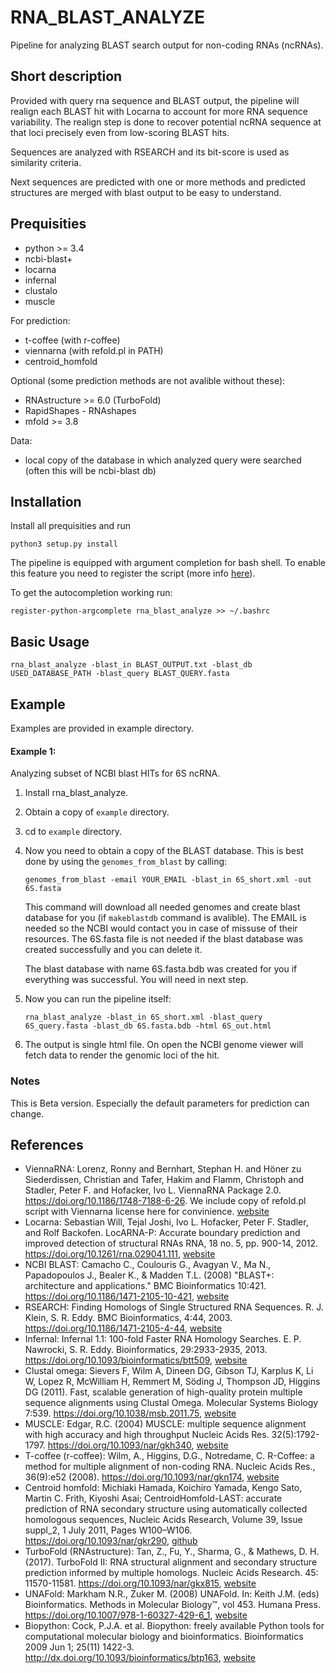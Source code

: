 # RNA_BLAST_ANALYZE
Pipeline for analyzing BLAST search output for non-coding RNAs (ncRNAs).

## Short description
Provided with query rna sequence and BLAST output, the pipeline will
 realign each BLAST hit with Locarna to account for more RNA sequence
 variability. The realign step is done to recover potential ncRNA
 sequence at that loci precisely even from low-scoring BLAST hits.

Sequences are analyzed with RSEARCH and its bit-score is used as
 similarity criteria.

Next sequences are predicted with one or more methods and predicted
 structures are merged with blast output to be easy to understand.

## Prequisities
* python >= 3.4
* ncbi-blast+
* locarna
* infernal
* clustalo
* muscle

For prediction:
* t-coffee (with r-coffee)
* viennarna (with refold.pl in PATH)
* centroid_homfold

Optional (some prediction methods are not avalible without these):
* RNAstructure >= 6.0 (TurboFold)
* RapidShapes - RNAshapes
* mfold >= 3.8

Data:
* local copy of the database in which analyzed query were searched
(often this will be ncbi-blast db)

## Installation
Install all prequisities and run
```
python3 setup.py install
```
The pipeline is equipped with argument completion for bash shell.
To enable this feature you need to register the script (more info [here](https://pypi.org/project/argcomplete/)).

To get the autocompletion working run:
```
register-python-argcomplete rna_blast_analyze >> ~/.bashrc
```

## Basic Usage
```
rna_blast_analyze -blast_in BLAST_OUTPUT.txt -blast_db USED_DATABASE_PATH -blast_query BLAST_QUERY.fasta
```

## Example
Examples are provided in example directory.
#### Example 1:

Analyzing subset of NCBI blast HITs for 6S ncRNA.
1) Install rna_blast_analyze.
2) Obtain a copy of `example` directory.
3) cd to `example` directory.
4) Now you need to obtain a copy of the BLAST database.
This is best done by using the `genomes_from_blast` by calling:
    ```
    genomes_from_blast -email YOUR_EMAIL -blast_in 6S_short.xml -out 6S.fasta
    ```
    This command will download all needed genomes and create blast database for you (if `makeblastdb` command is avalible).
    The EMAIL is needed so the NCBI would contact you in case of missuse of their resources.
    The 6S.fasta file is not needed if the blast database was created successfully and you can delete it.
    
    The blast database with name 6S.fasta.bdb was created for you if everything was successful.
    You will need in next step.

5) Now you can run the pipeline itself:
    ```
    rna_blast_analyze -blast_in 6S_short.xml -blast_query 6S_query.fasta -blast_db 6S.fasta.bdb -html 6S_out.html
    ```
6) The output is single html file. On open the NCBI genome viewer will fetch data to render the genomic loci of the hit.

### Notes
This is Beta version. Especially the default parameters for prediction can change.

## References
- ViennaRNA: Lorenz, Ronny and Bernhart, Stephan H. and Höner zu Siederdissen, Christian and Tafer, Hakim and Flamm, Christoph and Stadler, Peter F. and Hofacker, Ivo L.
 ViennaRNA Package 2.0. <https://doi.org/10.1186/1748-7188-6-26>.
 We include copy of refold.pl script with Viennarna license here for convinience. [website](https://www.tbi.univie.ac.at/RNA/)
- Locarna: Sebastian Will, Tejal Joshi, Ivo L. Hofacker, Peter F. Stadler, and Rolf Backofen.
LocARNA-P: Accurate boundary prediction and improved detection of structural RNAs
RNA, 18 no. 5, pp. 900-14, 2012. <https://doi.org/10.1261/rna.029041.111>, [website](http://rna.informatik.uni-freiburg.de/LocARNA/Input.jsp)
- NCBI BLAST: Camacho C., Coulouris G., Avagyan V., Ma N., Papadopoulos J., Bealer K., & Madden T.L. (2008)
 "BLAST+: architecture and applications." BMC Bioinformatics 10:421. <https://doi.org/10.1186/1471-2105-10-421>, [website](https://blast.ncbi.nlm.nih.gov/Blast.cgi)
- RSEARCH: Finding Homologs of Single Structured RNA Sequences.
 R. J. Klein, S. R. Eddy. BMC Bioinformatics, 4:44, 2003. <https://doi.org/10.1186/1471-2105-4-44>, [website](http://eddylab.org/software.html#rsearch)
- Infernal: Infernal 1.1: 100-fold Faster RNA Homology Searches.
 E. P. Nawrocki, S. R. Eddy. Bioinformatics, 29:2933-2935, 2013. <https://doi.org/10.1093/bioinformatics/btt509>, [website](http://eddylab.org/infernal/)
- Clustal omega: Sievers F, Wilm A, Dineen DG, Gibson TJ, Karplus K, Li W, Lopez R, McWilliam H, Remmert M, Söding J, Thompson JD, Higgins DG (2011).
 Fast, scalable generation of high-quality protein multiple sequence alignments using Clustal Omega.
  Molecular Systems Biology 7:539. <https://doi.org/10.1038/msb.2011.75>, [website](http://www.clustal.org/omega/)
- MUSCLE: Edgar, R.C. (2004) MUSCLE: multiple sequence alignment with high accuracy and high throughput
 Nucleic Acids Res. 32(5):1792-1797. <https://doi.org/10.1093/nar/gkh340>, [website](https://www.drive5.com/muscle/)
- T-coffee (r-coffee): Wilm, A., Higgins, D.G., Notredame, C.
 R-Coffee: a method for multiple alignment of non-coding RNA.
  Nucleic Acids Res., 36(9):e52 (2008). <https://doi.org/10.1093/nar/gkn174>, [website](http://www.tcoffee.org/Projects/tcoffee/)
- Centroid homfold: Michiaki Hamada, Koichiro Yamada, Kengo Sato, Martin C. Frith, Kiyoshi Asai;
 CentroidHomfold-LAST: accurate prediction of RNA secondary structure using automatically collected homologous sequences,
 Nucleic Acids Research, Volume 39, Issue suppl_2, 1 July 2011, Pages W100–W106.
  <https://doi.org/10.1093/nar/gkr290>, [github](https://github.com/satoken/centroid-rna-package/)
- TurboFold (RNAstructure): Tan, Z., Fu, Y., Sharma, G., & Mathews, D. H. (2017).
 TurboFold II: RNA structural alignment and secondary structure prediction informed by multiple homologs.
  Nucleic Acids Research. 45: 11570-11581. <https://doi.org/10.1093/nar/gkx815>, [website](http://rna.urmc.rochester.edu/RNAstructure.html)
- UNAFold: Markham N.R., Zuker M. (2008) UNAFold. In: Keith J.M. (eds) Bioinformatics.
 Methods in Molecular Biology™, vol 453. Humana Press. <https://doi.org/10.1007/978-1-60327-429-6_1>, [website](http://unafold.rna.albany.edu/)
- Biopython: Cock, P.J.A. et al. Biopython: freely available Python tools for computational molecular biology and bioinformatics.
 Bioinformatics 2009 Jun 1; 25(11) 1422-3. <http://dx.doi.org/10.1093/bioinformatics/btp163>, [website](https://biopython.org/)